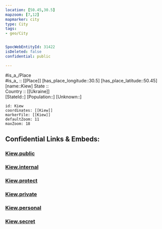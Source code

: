 ```yaml
---
location: [50.45,30.5] 
mapzoom: [7,12] 
mapmarker: city 
type: City
tags:
- geo/City


SpocWebEntityId: 31422
isDeleted: false
confidential: public

---
```

#is_a_/Place  
#is_a_ :: [[Place]] 
[has_place_longitude::30.5] 
[has_place_latitude::50.45] 
[name::Kiew] 
State ::  
Country :: [[Ukraine]]  
[StateId::] 
[Population::] 
[Unknown::] 


```leaflet
id: Kiew
coordinates: [[Kiew]] 
markerFile: [[Kiew]] 
defaultZoom: 11 
maxZoom: 18
```


## Confidential Links & Embeds: 

### [Kiew.public](/_public/\Earth\Continent\Europe\Europe~East\Ukraine\Regions~Ukraine\Kiev_City\CityKiew.public.md) 

### [Kiew.internal](/_internal/\Earth\Continent\Europe\Europe~East\Ukraine\Regions~Ukraine\Kiev_City\CityKiew.internal.md) 

### [Kiew.protect](/_protect/\Earth\Continent\Europe\Europe~East\Ukraine\Regions~Ukraine\Kiev_City\CityKiew.protect.md) 

### [Kiew.private](/_private/\Earth\Continent\Europe\Europe~East\Ukraine\Regions~Ukraine\Kiev_City\CityKiew.private.md) 

### [Kiew.personal](/_personal/\Earth\Continent\Europe\Europe~East\Ukraine\Regions~Ukraine\Kiev_City\CityKiew.personal.md) 

### [Kiew.secret](/_secret/\Earth\Continent\Europe\Europe~East\Ukraine\Regions~Ukraine\Kiev_City\CityKiew.secret.md)

